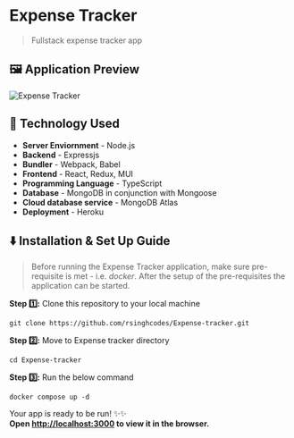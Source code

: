 # Expense Tracker

> Fullstack expense tracker app

## 🖼️ Application Preview

![Expense Tracker](https://user-images.githubusercontent.com/67682451/156120139-ee6e9b0f-df85-44da-a25f-0dc5127236fe.png)


## 🚧 Technology Used

- **Server Enviornment** - Node.js
- **Backend** - Expressjs
- **Bundler** - Webpack, Babel
- **Frontend** - React, Redux, MUI
- **Programming Language** - TypeScript
- **Database** - MongoDB in conjunction with Mongoose
- **Cloud database service** - MongoDB Atlas
- **Deployment** - Heroku

## ⬇️ Installation & Set Up Guide

> Before running the Expense Tracker application, make sure pre-requisite is met - i.e. *docker*. After the setup of the pre-requisites the application can be started.

**Step :one::** Clone this repository to your local machine

```
git clone https://github.com/rsinghcodes/Expense-tracker.git
```

**Step :two::** Move to Expense tracker directory

```
cd Expense-tracker
```

**Step :three::** Run the below command

```
docker compose up -d
```

Your app is ready to be run! ✨✨\
**Open [http://localhost:3000](http://localhost:3000) to view it in the browser.**
